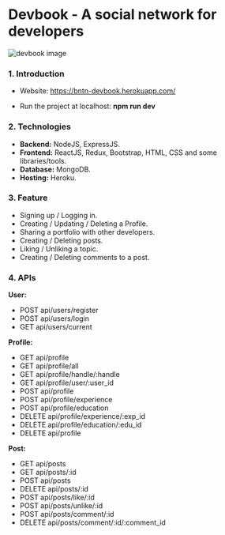 # Devbook - A social network for developers

<img class="img-fluid mb-5" src="https://bntnam.github.io/img/portfolio/devbook-profile.png" alt="devbook image">

### 1. Introduction

- Website: <a href="https://bntn-devbook.herokuapp.com/" target="_blank">https://bntn-devbook.herokuapp.com/</a>

- Run the project at localhost: **npm run dev**

### 2. Technologies

- **Backend:** NodeJS, ExpressJS.
- **Frontend:** ReactJS, Redux, Bootstrap, HTML, CSS and some libraries/tools.
- **Database:** MongoDB.
- **Hosting:** Heroku.

### 3. Feature

- Signing up / Logging in.
- Creating / Updating / Deleting a Profile.
- Sharing a portfolio with other developers.
- Creating / Deleting posts.
- Liking / Unliking a topic.
- Creating / Deleting comments to a post.

### 4. APIs

**User:**

- POST api/users/register
- POST api/users/login
- GET api/users/current

**Profile:**

- GET api/profile
- GET api/profile/all
- GET api/profile/handle/:handle
- GET api/profile/user/:user_id
- POST api/profile
- POST api/profile/experience
- POST api/profile/education
- DELETE api/profile/experience/:exp_id
- DELETE api/profile/education/:edu_id
- DELETE api/profile

**Post:**

- GET api/posts
- GET api/posts/:id
- POST api/posts
- DELETE api/posts/:id
- POST api/posts/like/:id
- POST api/posts/unlike/:id
- POST api/posts/comment/:id
- DELETE api/posts/comment/:id/:comment_id
